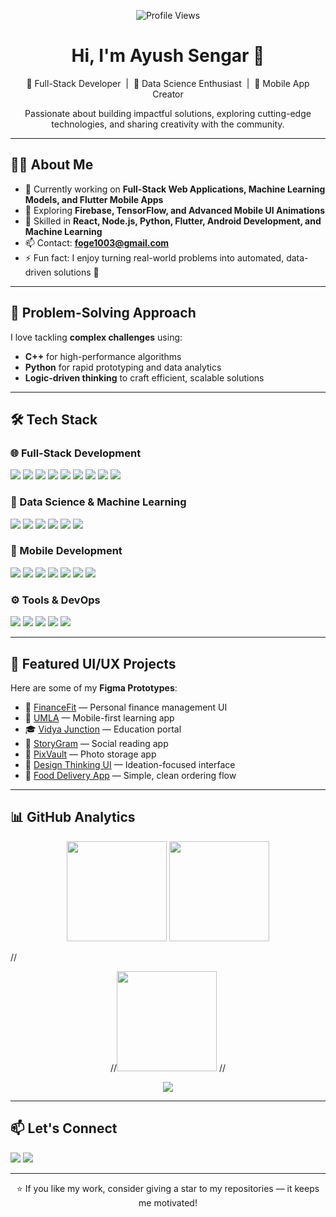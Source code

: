 <!-- Profile Views Badge -->
<p align="center">
  <img src="https://komarev.com/ghpvc/?username=ayushsengar2010&label=Profile%20Views&color=0e75b6&style=flat" alt="Profile Views"/>
</p>

<!-- Header -->
<h1 align="center">Hi, I'm Ayush Sengar 👋</h1>
<p align="center">
  🚀 Full-Stack Developer&nbsp; | &nbsp;🤖 Data Science Enthusiast&nbsp; | &nbsp;📱 Mobile App Creator  
</p>
<p align="center">
  Passionate about building impactful solutions, exploring cutting-edge technologies, and sharing creativity with the community.
</p>

---

## 🧑‍💻 About Me
- 🔭 Currently working on **Full-Stack Web Applications, Machine Learning Models, and Flutter Mobile Apps**
- 🌱 Exploring **Firebase, TensorFlow, and Advanced Mobile UI Animations**
- 💬 Skilled in **React, Node.js, Python, Flutter, Android Development, and Machine Learning**
- 📫 Contact: **foge1003@gmail.com**
- ⚡ Fun fact: I enjoy turning real-world problems into automated, data-driven solutions 🤖

---

## 🧠 Problem-Solving Approach
I love tackling **complex challenges** using:
- **C++** for high-performance algorithms  
- **Python** for rapid prototyping and data analytics  
- **Logic-driven thinking** to craft efficient, scalable solutions

---

## 🛠️ Tech Stack

### 🌐 Full-Stack Development
<p>
  <img src="https://img.shields.io/badge/JavaScript-F7DF1E?style=for-the-badge&logo=javascript&logoColor=black"/>
  <img src="https://img.shields.io/badge/TypeScript-3178C6?style=for-the-badge&logo=typescript&logoColor=white"/>
  <img src="https://img.shields.io/badge/React-20232A?style=for-the-badge&logo=react&logoColor=61DAFB"/>
  <img src="https://img.shields.io/badge/Next.js-000000?style=for-the-badge&logo=nextdotjs&logoColor=white"/>
  <img src="https://img.shields.io/badge/Node.js-339933?style=for-the-badge&logo=nodedotjs&logoColor=white"/>
  <img src="https://img.shields.io/badge/Express.js-000000?style=for-the-badge&logo=express&logoColor=white"/>
  <img src="https://img.shields.io/badge/REST%20API-FF6C37?style=for-the-badge&logo=api&logoColor=white"/>
  <img src="https://img.shields.io/badge/MongoDB-47A248?style=for-the-badge&logo=mongodb&logoColor=white"/>
  <img src="https://img.shields.io/badge/PostgreSQL-336791?style=for-the-badge&logo=postgresql&logoColor=white"/>
</p>

### 🤖 Data Science & Machine Learning
<p>
  <img src="https://img.shields.io/badge/Python-3776AB?style=for-the-badge&logo=python&logoColor=white"/>
  <img src="https://img.shields.io/badge/Numpy-013243?style=for-the-badge&logo=numpy&logoColor=white"/>
  <img src="https://img.shields.io/badge/Pandas-150458?style=for-the-badge&logo=pandas&logoColor=white"/>
  <img src="https://img.shields.io/badge/Scikit--Learn-F7931E?style=for-the-badge&logo=scikit-learn&logoColor=white"/>
  <img src="https://img.shields.io/badge/Matplotlib-11557C?style=for-the-badge&logo=matplotlib&logoColor=white"/>
  <img src="https://img.shields.io/badge/Jupyter-F37626?style=for-the-badge&logo=jupyter&logoColor=white"/>
</p>

### 📱 Mobile Development
<p>
  <img src="https://img.shields.io/badge/Flutter-02569B?style=for-the-badge&logo=flutter&logoColor=white"/>
  <img src="https://img.shields.io/badge/Dart-0175C2?style=for-the-badge&logo=dart&logoColor=white"/>
  <img src="https://img.shields.io/badge/Kotlin-7F52FF?style=for-the-badge&logo=kotlin&logoColor=white"/>
  <img src="https://img.shields.io/badge/Java-ED8B00?style=for-the-badge&logo=java&logoColor=white"/>
  <img src="https://img.shields.io/badge/Android%20Studio-3DDC84?style=for-the-badge&logo=android-studio&logoColor=white"/>
  <img src="https://img.shields.io/badge/Jetpack%20Compose-4285F4?style=for-the-badge&logo=android&logoColor=white"/>
  <img src="https://img.shields.io/badge/XML-E44D26?style=for-the-badge&logo=xml&logoColor=white"/>
</p>

### ⚙️ Tools & DevOps
<p>
  <img src="https://img.shields.io/badge/Docker-2496ED?style=for-the-badge&logo=docker&logoColor=white"/>
  <img src="https://img.shields.io/badge/GitHub%20Actions-2088FF?style=for-the-badge&logo=github-actions&logoColor=white"/>
  <img src="https://img.shields.io/badge/Git-F05032?style=for-the-badge&logo=git&logoColor=white"/>
  <img src="https://img.shields.io/badge/Postman-FF6C37?style=for-the-badge&logo=postman&logoColor=white"/>
  <img src="https://img.shields.io/badge/VS%20Code-007ACC?style=for-the-badge&logo=visual-studio-code&logoColor=white"/>
</p>

---

## 🎨 Featured UI/UX Projects
Here are some of my **Figma Prototypes**:
- 💸 [FinanceFit](https://www.figma.com/proto/nItThZ6r0p0Lo3htCcDhSj/Fit-Finance) — Personal finance management UI  
- 📘 [UMLA](https://www.figma.com/proto/zTagPPatwZkh9pgesto7Lk/UMLA) — Mobile-first learning app  
- 🎓 [Vidya Junction](https://www.figma.com/proto/QkU1TQYmg38rxFsqoasr2c/Website) — Education portal  
- 📖 [StoryGram](https://www.figma.com/proto/rq9byPtTHpgFXiJzI9K4s4/Project---3-final-design) — Social reading app  
- 📸 [PixVault](https://www.figma.com/proto/liEwloVwiOgD6yFhteOFU2/PixVault-Photo-App) — Photo storage app  
- 🧠 [Design Thinking UI](https://www.figma.com/proto/0kV9fkNQ7QNN6yOuy3SBQF/Design-Thinking) — Ideation-focused interface  
- 🍔 [Food Delivery App](https://www.figma.com/proto/L27BQuwYWSRjqv5B3pRZ8z/Food-Delivery-App) — Simple, clean ordering flow  

---

## 📊 GitHub Analytics

<p align="center">
  <img src="https://github-readme-stats.vercel.app/api?username=ayushsengar2010&show_icons=true&theme=radical" height="160" />
  <img src="https://github-readme-stats.vercel.app/api/top-langs/?username=ayushsengar2010&layout=compact&theme=radical" height="160" />
</p>

//<p align="center">
  //<img src="https://streak-stats.demolab.com?user=ayushsengar2010&theme=radical&hide_border=true" height="160" />
//</p>

<p align="center">
  <img src="https://github-profile-summary-cards.vercel.app/api/cards/profile-details?username=ayushsengar2010&theme=radical" />
</p>

---

## 📫 Let's Connect
<p align="left">
  <a href="https://www.linkedin.com/in/ayushsengar004/"><img src="https://img.shields.io/badge/LinkedIn-0A66C2?style=for-the-badge&logo=linkedin&logoColor=white"/></a>
  <a href="mailto:foge1003@gmail.com"><img src="https://img.shields.io/badge/Email-D14836?style=for-the-badge&logo=gmail&logoColor=white"/></a>
</p>

---

<p align="center">
  ⭐ If you like my work, consider giving a star to my repositories — it keeps me motivated!
</p>
